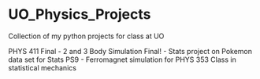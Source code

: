 # UO_Physics_Projects
Collection of my python projects for class at UO

PHYS 411 Final - 2 and 3 Body Simulation
Final! - Stats project on Pokemon data set for Stats
PS9 - Ferromagnet simulation for PHYS 353 Class in statistical mechanics
